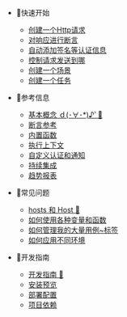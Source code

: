 * 🐠快速开始
  * [创建一个Http请求](zh-cn/quickstart/http-request.md)
  * [对响应进行断言](zh-cn/quickstart/assertions.md)
  * [自动添加签名等认证信息](zh-cn/quickstart/auth.md)
  * [控制请求发送到哪](zh-cn/quickstart/env-proxy.md)
  * [创建一个场景](zh-cn/quickstart/scenario.md)
  * [创建一个任务](zh-cn/quickstart/job.md)

* 🐣参考信息
  * [基本概念 ｄ(･∀･*)♪ﾟ🦉](zh-cn/concepts.md)
  * [断言参考](zh-cn/assertion.md)
  * [内置函数](zh-cn/function.md)
  * [执行上下文](zh-cn/context.md)
  * [自定义认证和通知](zh-cn/plugins.md)
  * [持续集成](zh-cn/ci.md)
  * [趋势报表](zh-cn/dashboard.md)

* 🐳常见问题
  * [hosts 和 Host 🦄](zh-cn/bp/hosts-vs-host.md)
  * [如何使用各种变量和函数](zh-cn/bp/use-var-func.md)
  * [如何管理我的大量用例~标签](zh-cn/bp/manage-case.md)
  * [如何应用不同环境](zh-cn/bp/manage-env.md)

* 🐬开发指南
  * [开发指南 🦁](zh-cn/development-guide.md)
  * [安装预览](zh-cn/install.md)
  * [部署配置](zh-cn/configuration.md)
  * [项目依赖](zh-cn/deps.md)
